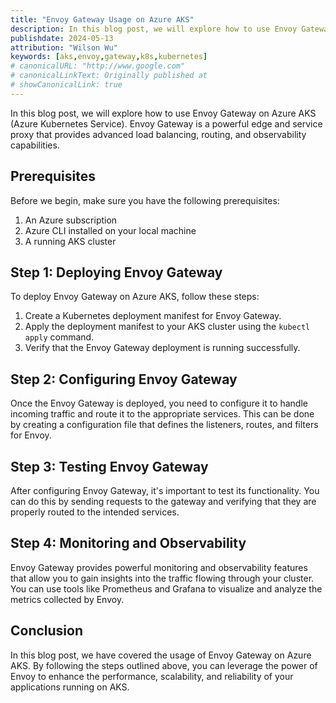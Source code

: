 ```yaml
---
title: "Envoy Gateway Usage on Azure AKS"
description: In this blog post, we will explore how to use Envoy Gateway on Azure AKS (Azure Kubernetes Service). Envoy Gateway is a powerful edge and service proxy that provides advanced load balancing, routing, and observability capabilities.
publishdate: 2024-05-13
attribution: "Wilson Wu"
keywords: [aks,envoy,gateway,k8s,kubernetes]
# canonicalURL: "http://www.google.com"
# canonicalLinkText: Originally published at
# showCanonicalLink: true
---
```


In this blog post, we will explore how to use Envoy Gateway on Azure AKS (Azure Kubernetes Service). Envoy Gateway is a powerful edge and service proxy that provides advanced load balancing, routing, and observability capabilities.

## Prerequisites

Before we begin, make sure you have the following prerequisites:

1. An Azure subscription
2. Azure CLI installed on your local machine
3. A running AKS cluster

## Step 1: Deploying Envoy Gateway

To deploy Envoy Gateway on Azure AKS, follow these steps:

1. Create a Kubernetes deployment manifest for Envoy Gateway.
2. Apply the deployment manifest to your AKS cluster using the `kubectl apply` command.
3. Verify that the Envoy Gateway deployment is running successfully.

## Step 2: Configuring Envoy Gateway

Once the Envoy Gateway is deployed, you need to configure it to handle incoming traffic and route it to the appropriate services. This can be done by creating a configuration file that defines the listeners, routes, and filters for Envoy.

## Step 3: Testing Envoy Gateway

After configuring Envoy Gateway, it's important to test its functionality. You can do this by sending requests to the gateway and verifying that they are properly routed to the intended services.

## Step 4: Monitoring and Observability

Envoy Gateway provides powerful monitoring and observability features that allow you to gain insights into the traffic flowing through your cluster. You can use tools like Prometheus and Grafana to visualize and analyze the metrics collected by Envoy.

## Conclusion

In this blog post, we have covered the usage of Envoy Gateway on Azure AKS. By following the steps outlined above, you can leverage the power of Envoy to enhance the performance, scalability, and reliability of your applications running on AKS.
